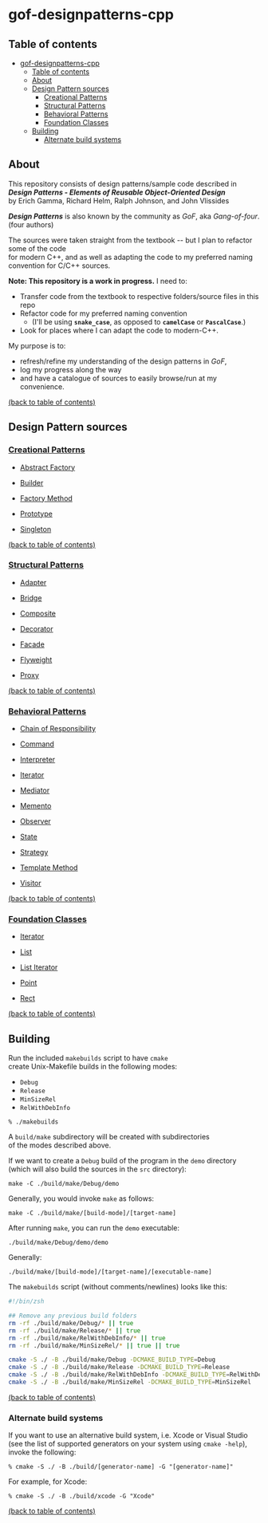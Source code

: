 # gof-designpatterns-cpp

## Table of contents

- [gof-designpatterns-cpp](#gof-designpatterns-cpp)
  - [Table of contents](#table-of-contents)
  - [About](#about)
  - [Design Pattern sources](#design-pattern-sources)
    - [Creational Patterns](#creational-patterns)
    - [Structural Patterns](#structural-patterns)
    - [Behavioral Patterns](#behavioral-patterns)
    - [Foundation Classes](#foundation-classes)
  - [Building](#building)
    - [Alternate build systems](#alternate-build-systems)

## About

This repository consists of design patterns/sample code described in<br>
<b><i>Design Patterns - Elements of Reusable Object-Oriented Design</i></b><br>by Erich Gamma, Richard Helm, Ralph Johnson, and John Vlissides<br>

<b><i>Design Patterns</i></b> is also known by the community as <i>GoF</i>, aka <i>Gang-of-four</i>. (four authors)

The sources were taken straight from the textbook -- but I plan to refactor some of the code<br>
for modern C++, and as well as adapting the code to my preferred naming convention for C/C++ sources.<br>

<b>Note: This repository is a work in progress.</b> I need to:
- Transfer code from the textbook to respective folders/source files in this repo
- Refactor code for my preferred naming convention
  - (I'll be using <b>`snake_case`</b>, as opposed to <b>`camelCase`</b> or <b>`PascalCase`</b>.)
- Look for places where I can adapt the code to modern-C++.

My purpose is to:
- refresh/refine my understanding of the design patterns in <i>GoF</i>,<br>
- log my progress along the way
- and have a catalogue of sources to easily browse/run at my convenience.

[(back to table of contents)](#table-of-contents)

## Design Pattern sources

### [Creational Patterns](./src/0_creational_patterns)
  - [Abstract Factory](./src/0_creational_patterns/abstract_factory)

  - [Builder](./src/0_creational_patterns/builder)

  - [Factory Method](./src/0_creational_patterns/factory_method)

  - [Prototype](./src/0_creational_patterns/prototype)

  - [Singleton](./src/0_creational_patterns/singleton)


[(back to table of contents)](#table-of-contents)

### [Structural Patterns](./src/1_structural_patterns)
  - [Adapter](./src/1_structural_patterns/adapter)

  - [Bridge](./src/1_structural_patterns/bridge)

  - [Composite](./src/1_structural_patterns/composite)

  - [Decorator](./src/1_structural_patterns/decorator)

  - [Facade](./src/1_structural_patterns/facade)

  - [Flyweight](./src/1_structural_patterns/flyweight)

  - [Proxy](./src/1_structural_patterns/proxy)


[(back to table of contents)](#table-of-contents)

### [Behavioral Patterns](./src/2_behavioral_patterns)
  - [Chain of Responsibility](./src/2_behavioral_patterns/chain_of_responsibility)

  - [Command](./src/2_behavioral_patterns/command)

  - [Interpreter](./src/2_behavioral_patterns/interpreter)

  - [Iterator](./src/2_behavioral_patterns/iterator)

  - [Mediator](./src/2_behavioral_patterns/mediator)

  - [Memento](./src/2_behavioral_patterns/memento)

  - [Observer](./src/2_behavioral_patterns/observer)

  - [State](./src/2_behavioral_patterns/state)

  - [Strategy](./src/2_behavioral_patterns/strategy)

  - [Template Method](./src/2_behavioral_patterns/template_method)

  - [Visitor](./src/2_behavioral_patterns/visitor)

[(back to table of contents)](#table-of-contents)

### [Foundation Classes](./src/3_foundation_classes)
  - [Iterator](./src/3_foundation_classes/iterator)

  - [List](./src/3_foundation_classes/list)

  - [List Iterator](./src/3_foundation_classes/list_iterator)

  - [Point](./src/3_foundation_classes/point)

  - [Rect](./src/3_foundation_classes/rect)

[(back to table of contents)](#table-of-contents)

## Building

Run the included `makebuilds` script to have `cmake`<br>
create Unix-Makefile builds in the following modes:
- `Debug`
- `Release`
- `MinSizeRel`
- `RelWithDebInfo`

```
% ./makebuilds
```

A `build/make` subdirectory will be created with subdirectories<br>
of the modes described above. 

If we want to create a `Debug` build of the program in the `demo` directory<br>
(which will also build the sources in the `src` directory):

```
make -C ./build/make/Debug/demo
```

Generally, you would invoke `make` as follows:
```
make -C ./build/make/[build-mode]/[target-name]
```

After running `make`, you can run the `demo` executable:
```
./build/make/Debug/demo/demo
```

Generally:
```
./build/make/[build-mode]/[target-name]/[executable-name]
```

The `makebuilds` script (without comments/newlines) looks like this:

```zsh
#!/bin/zsh

## Remove any previous build folders
rm -rf ./build/make/Debug/* || true
rm -rf ./build/make/Release/* || true
rm -rf ./build/make/RelWithDebInfo/* || true
rm -rf ./build/make/MinSizeRel/* || true || true

cmake -S ./ -B ./build/make/Debug -DCMAKE_BUILD_TYPE=Debug
cmake -S ./ -B ./build/make/Release -DCMAKE_BUILD_TYPE=Release
cmake -S ./ -B ./build/make/RelWithDebInfo -DCMAKE_BUILD_TYPE=RelWithDebInfo
cmake -S ./ -B ./build/make/MinSizeRel -DCMAKE_BUILD_TYPE=MinSizeRel
```

[(back to table of contents)](#table-of-contents)

### Alternate build systems

If you want to use an alternative build system, i.e. Xcode or Visual Studio<br>
(see the list of supported generators on your system using `cmake -help`), invoke the following:
```
% cmake -S ./ -B ./build/[generator-name] -G "[generator-name]"
```

For example, for Xcode:
```
% cmake -S ./ -B ./build/xcode -G "Xcode"
```

[(back to table of contents)](#table-of-contents)
